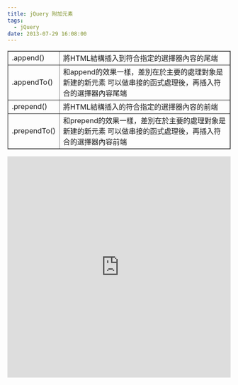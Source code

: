 ```yaml
---
title: jQuery 附加元素
tags:
  - jQuery
date: 2013-07-29 16:08:00
---
```


<div><table border="1"><tbody><tr>            <td>.append()</td>            <td>將HTML結構插入到符合指定的選擇器內容的尾端</td>        </tr><tr>            <td>.appendTo()</td>            <td>和append的效果一樣，差別在於主要的處理對象是新建的新元素
可以做串接的函式處理後，再插入符合的選擇器內容尾端</td>        </tr><tr>            <td>.prepend()</td>            <td>將HTML結構插入的符合指定的選擇器內容的前端</td>        </tr><tr>            <td>.prependTo()</td>            <td>和prepend的效果一樣，差別在於主要的處理對象是新建的新元素
可以做串接的函式處理後，再插入符合的選擇器內容前端</td>        </tr></tbody></table></div>
<div><iframe allowfullscreen="allowfullscreen" frameborder="0" height="500" src="http://jsfiddle.net/c43aU/embedded/js,html,css,result/presentation" width="100%"></iframe></div>